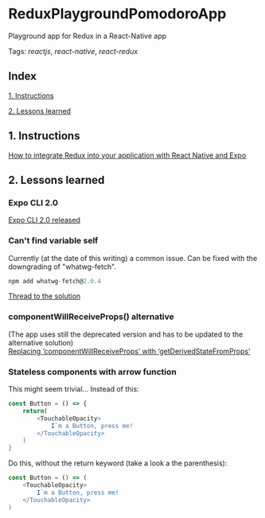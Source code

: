 # ReduxPlaygroundPomodoroApp
Playground app for Redux in a React-Native app

Tags: *reactjs*, *react-native*, *react-redux*


## Index

[1. Instructions](#1-instructions/) 

[2. Lessons learned](#2-lessons-learned)



## 1. Instructions
[How to integrate Redux into your application with React Native and Expo](https://medium.freecodecamp.org/how-to-integrate-redux-into-your-application-with-react-native-and-expo-ec37c9ca6033)  


## 2. Lessons learned
### Expo CLI 2.0
[Expo CLI 2.0 released](https://blog.expo.io/expo-cli-2-0-released-a7a9c250e99c)  

### Can't find variable self
Currently (at the date of this writing) a common issue. Can be fixed with the downgrading of "whatwg-fetch".
```javascript
npm add whatwg-fetch@2.0.4
```
[Thread to the solution](https://forums.expo.io/t/cant-find-variable-self/13547/7)  
### componentWillReceiveProps() alternative
(The app uses still the deprecated version and has to be updated to the alternative solution)  
[Replacing ‘componentWillReceiveProps’ with ‘getDerivedStateFromProps’](https://hackernoon.com/replacing-componentwillreceiveprops-with-getderivedstatefromprops-c3956f7ce607)  

### Stateless components with arrow function
This might seem trivial...
Instead of this:
```javascript
const Button = () => {
	return(
		<TouchableOpacity>
			I`m a Button, press me!
		</TouchableOpacity>
	)
}
```
Do this, without the return keyword (take a look a the parenthesis):
```javascript
const Button = () => (
	<TouchableOpacity>
		I`m a Button, press me!
	</TouchableOpacity>
)
```